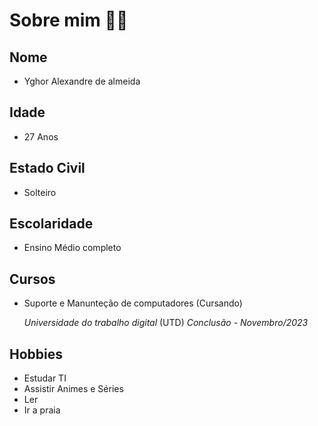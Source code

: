 # Sobre mim 🤵🏽

## Nome 
* Yghor Alexandre de almeida
## Idade
* 27 Anos  
## Estado Civil
* Solteiro
## Escolaridade
* Ensino Médio completo
## Cursos
* Suporte e Manunteção de computadores (Cursando)

    *Universidade do trabalho digital* (UTD)
    *Conclusão - Novembro/2023*
    
## Hobbies
* Estudar TI 
* Assistir Animes e Séries
* Ler 
* Ir a praia 
 
